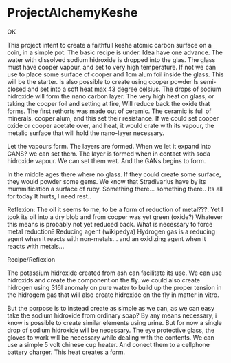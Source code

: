# ProjectAlchemyKeshe

OK

This project intent to create a faithfull keshe atomic carbon surface on a coin, in a simple pot.
The basic recipe is under.
Idea have one advance.
The water with dissolved sodium hidroxide is dropped into the glas.
The glass must have cooper vapour, and set to very high temperature.
If not we can use to place some surface of cooper and 1cm alum foil inside the glass.
This will be the starter. 
Is also possible to create using cooper powder 
Is semi-closed and set into a soft heat max 43 degree celsius.
The drops of sodium hidroxide will form the nano carbon layer.
The very high heat on glass, or taking the cooper foil and setting at fire, 
Will reduce back the oxide that forms.
The first rethorts was made out of ceramic.
The ceramic is full of minerals, cooper alum, and this set their resistance.
If we could set cooper oxide or cooper acetate over, and heat, it would crate with its vapour,
the metalic surface that will hold the nano-layer necessary.

Let the vapours form. The layers are formed.
When we let it expand into GANS?
we can set them. The layer is formed when in contact with soda hidroxide vapour.
We can set them wet. And the GANs begins to form.

In the middle ages there where no glass.
If they could create some surface, they would powder some gems.
We know that Stradivarius have by its mummification a surface of ruby.
Something there... something there..
Its all for today It hurts, I need rest..


Reflexion:
The oil it seems to me, to be a form of reduction of metal???. 
Yet I took its oil into a dry blob and from cooper was yet green (oxide?)
Whatever this means is probably not yet reduced back.
What is necessary to force metal reduction?
Reducing agent (wikipedya)
Hydrogen gas is a reducing agent when it reacts with non-metals...
and an oxidizing agent when it reacts with metals...












Recipe/Reflexion

The potassium hidroxide created from ash can facilitate its use.
We can use hidroxids and create the component on the fly.
we could also create hidrogen using 316l anomaly on pure water to build up
the proper tension in the hidrogem gas that will also create hidroxide on the fly in matter in vitro.

But the porpose is to instead create as simple as we can, as we can easy take the sodium hidroxide from ordinary soap?
By any means necessary, i know is possible to create similar elements using urine.
But for now a single drop of sodium hidroxide will be necessary. 
The eye protective glass, the gloves to work will be necessary while dealing with the contents.
We can use a simple 5 volt chinese cup heater. 
And conect them to a cellphone battery charger. 
This heat creates a form.

